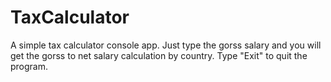 # TaxCalculator
A simple tax calculator console app. 
Just type the gorss salary and you will get the gorss to net salary calculation by country.
Type "Exit" to quit the program.
